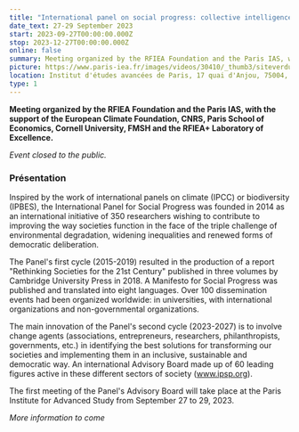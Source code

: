 ```yaml
---
title: "International panel on social progress: collective intelligence in action" 
date_text: 27-29 September 2023
start: 2023-09-27T00:00:00.000Z
stop: 2023-12-27T00:00:00.000Z
online: false
summary: Meeting organized by the RFIEA Foundation and the Paris IAS, with the support of the European Climate Foundation, CNRS, Paris School of Economics, Cornell University, FMSH and the RFIEA+ Laboratory of Excellence.
picture: https://www.paris-iea.fr/images/videos/30410/_thumb3/siteverdun-image-alan-james.jpg
location: Institut d'études avancées de Paris, 17 quai d'Anjou, 75004, Paris
type: 1
---
```


**Meeting organized by the RFIEA Foundation and the Paris IAS, with the support of the European Climate Foundation, CNRS, Paris School of Economics, Cornell University, FMSH and the RFIEA+ Laboratory of Excellence.**

*Event closed to the public.*

### Présentation

Inspired by the work of international panels on climate (IPCC) or biodiversity (IPBES), the International Panel for Social Progress was founded in 2014 as an international initiative of 350 researchers wishing to contribute to improving the way societies function in the face of the triple challenge of environmental degradation, widening inequalities and renewed forms of democratic deliberation.

The Panel's first cycle (2015-2019) resulted in the production of a report "Rethinking Societies for the 21st Century" published in three volumes by Cambridge University Press in 2018. A Manifesto for Social Progress was published and translated into eight languages. Over 100 dissemination events had been organized worldwide: in universities, with international organizations and non-governmental organizations.

The main innovation of the Panel's second cycle (2023-2027) is to involve change agents (associations, entrepreneurs, researchers, philanthropists, governments, etc.) in identifying the best solutions for transforming our societies and implementing them in an inclusive, sustainable and democratic way. An international Advisory Board made up of 60 leading figures active in these different sectors of society (www.ipsp.org).

The first meeting of the Panel's Advisory Board will take place at the Paris Institute for Advanced Study from September 27 to 29, 2023.

*More information to come*

